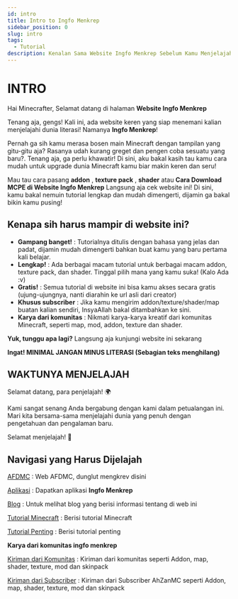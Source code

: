 ```yaml
---
id: intro
title: Intro to Ingfo Menkrep
sidebar_position: 0
slug: intro
tags:
  - Tutorial
description: Kenalan Sama Website Ingfo Menkrep Sebelum Kamu Menjelajah
---
```


# INTRO

Hai Minecrafter, Selamat datang di halaman **Website Ingfo Menkrep**

Tenang aja, gengs!  Kali ini, ada website keren yang siap menemani kalian menjelajahi dunia literasi!  Namanya **Ingfo Menkrep**!

Pernah ga sih kamu merasa bosen main Minecraft dengan tampilan yang gitu-gitu aja? Rasanya udah kurang greget dan pengen coba sesuatu yang baru?. Tenang aja, ga perlu khawatir! Di sini, aku bakal kasih tau kamu cara mudah untuk upgrade dunia Minecraft kamu biar makin keren dan seru!

Mau tau cara pasang  **addon** , **texture pack** , **shader**  atau **Cara Download MCPE di Website Ingfo Menkrep** Langsung aja cek website ini! Di sini, kamu bakal nemuin tutorial lengkap dan mudah dimengerti, dijamin ga bakal bikin kamu pusing!

## Kenapa sih harus mampir di website ini?

* **Gampang banget!** : Tutorialnya ditulis dengan bahasa yang jelas dan padat, dijamin mudah dimengerti bahkan buat kamu yang baru pertama kali belajar.
* **Lengkap!** : Ada berbagai macam tutorial untuk berbagai macam addon, texture pack, dan shader. Tinggal pilih mana yang kamu suka! (Kalo Ada :v)
* **Gratis!** : Semua tutorial di website ini bisa kamu akses secara gratis (ujung-ujungnya, nanti diarahin ke url asli dari creator)
* **Khusus subscriber** : Jika kamu mengirim addon/texture/shader/map buatan kalian sendiri, InsyaAllah bakal ditambahkan ke sini.
* **Karya dari komunitas** : Nikmati karya-karya kreatif dari komunitas Minecraft, seperti map, mod, addon, texture dan shader.

**Yuk, tunggu apa lagi?** Langsung aja kunjungi website ini sekarang

**Ingat! MINIMAL JANGAN MINUS LITERASI (Sebagian teks menghilang)**

## WAKTUNYA MENJELAJAH

Selamat datang, para penjelajah! 🌍

Kami sangat senang Anda bergabung dengan kami dalam petualangan ini. Mari kita bersama-sama menjelajahi dunia yang penuh dengan pengetahuan dan pengalaman baru. 

Selamat menjelajah! 🚀

## Navigasi yang Harus Dijelajah

[AFDMC](https://afdmc.ingfomenkrep.my.id/) : Web AFDMC, dunglut mengkrev disini

[Aplikasi](/docs/get-apps) : Dapatkan aplikasi **Ingfo Menkrep**

[Blog](/blog) : Untuk melihat blog yang berisi informasi tentang di web ini

[Tutorial Minecraft](/docs/category/tutorial-minecraft) : Berisi tutorial Minecraft

[Tutorial Penting](/docs/category/tutorial-penting) : Berisi tutorial penting

**Karya dari komunitas ingfo menkrep**

[Kiriman dari Komunitas](/docs/category/karya-komunitas) : Kiriman dari komunitas seperti Addon, map, shader, texture, mod dan skinpack

[Kiriman dari Subscriber](/docs/category/kiriman-dari-subscriber) : Kiriman dari Subscriber AhZanMC seperti Addon, map, shader, texture, mod dan skinpack






